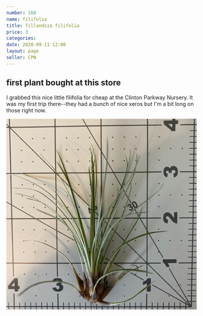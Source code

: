 ```yaml
---
number: 168
name: filifolia
title: Tillandsia filifolia
price: 3
categories: 
date: 2020-09-11 12:00
layout: page
seller: CPN
---
```

## first plant bought at this store

I grabbed this nice little filifolia for cheap at the Clinton Parkway Nursery. It was my first trip there--they had a bunch of nice xeros but I'm a bit long on those right now.

!["Tillandsia filifolia"](/i/IMG_0940.jpeg "Tillandsia filifolia")

